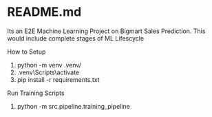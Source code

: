 # README.md
Its an E2E Machine Learning Project on Bigmart Sales Prediction. This would include complete stages of ML Lifescycle

How to Setup
1. python -m venv .venv/
2. .venv\Scripts\activate
3. pip install -r requirements.txt

Run Training Scripts
1. python -m src.pipeline.training_pipeline